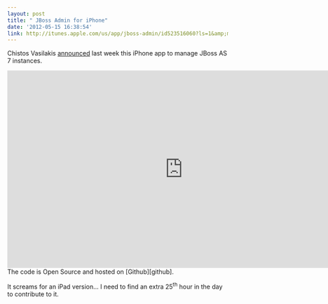 ```yaml
---
layout: post
title: " JBoss Admin for iPhone"
date: '2012-05-15 16:38:54'
link: http://itunes.apple.com/us/app/jboss-admin/id523516060?ls=1&amp;mt=8 
---
```


Chistos Vasilakis [announced][forum] last week this iPhone app to manage JBoss AS 7 instances.

<div class="video-wrapper" style="width:800px"><div class="video">
<iframe src="http://player.vimeo.com/video/40247548" width="800" height="450" frameborder="0" webkitAllowFullScreen mozallowfullscreen allowFullScreen></iframe>
</div></div>
The code is Open Source and hosted on [Github][github].

It screams for an iPad version... I need to find an extra 25<sup>th</sup> hour in the day to contribute to it.
 
[forum]:https://community.jboss.org/thread/199446
[github]: https://github.com/cvasilak/JBoss-Admin
